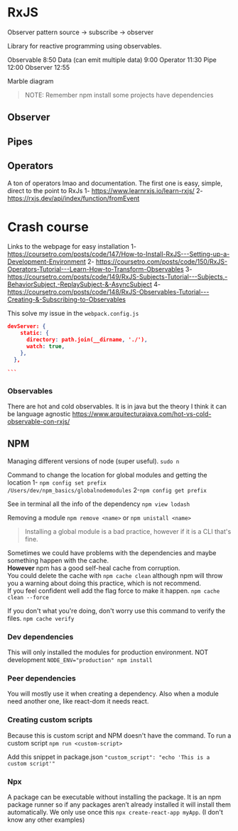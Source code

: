 # RxJS

Observer pattern source -> subscribe -> observer

Library for reactive programming using observables.

Observable 8:50
Data (can emit multiple data) 9:00
Operator 11:30
Pipe 12:00
Observer 12:55

Marble diagram

> NOTE: Remember npm install some projects have dependencies

## Observer

## Pipes

## Operators

A ton of operators lmao and documentation. The first one is easy, simple, direct to the point to RxJs
1- https://www.learnrxjs.io/learn-rxjs/
2- https://rxjs.dev/api/index/function/fromEvent

# Crash course

Links to the webpage for easy installation
1- https://coursetro.com/posts/code/147/How-to-Install-RxJS---Setting-up-a-Development-Environment
2- https://coursetro.com/posts/code/150/RxJS-Operators-Tutorial---Learn-How-to-Transform-Observables
3- https://coursetro.com/posts/code/149/RxJS-Subjects-Tutorial---Subjects,-BehaviorSubject,-ReplaySubject-&-AsyncSubject
4- https://coursetro.com/posts/code/148/RxJS-Observables-Tutorial---Creating-&-Subscribing-to-Observables

This solve my issue in the `webpack.config.js`

````json
devServer: {
    static: {
      directory: path.join(__dirname, './'),
      watch: true,
    },
  },

```
````

### Observables

There are hot and cold observables.
It is in java but the theory I think it can be language agnostic
https://www.arquitecturajava.com/hot-vs-cold-observable-con-rxjs/

## NPM

Managing different versions of node (super useful).
`sudo n`

Command to change the location for global modules and getting the location
1- `npm config set prefix /Users/dev/npm_basics/globalnodemodules`
2-`npm config get prefix`

See in terminal all the info of the dependency
`npm view lodash`

Removing a module
`npm remove <name>` or `npm unistall <name>`

> Installing a global module is a bad practice, however if it is a CLI that's fine.

Sometimes we could have problems with the dependencies and maybe something happen with the cache. <br>
**However** npm has a good self-heal cache from corruption.<br>
You could delete the cache with `npm cache clean` although npm will throw you a warning about doing this practice, which is not recommend. <br>
If you feel confident well add the flag force to make it happen. `npm cache clean --force`

If you don't what you're doing, don't worry use this command to verify the files. `npm cache verify`

### Dev dependencies

This will only installed the modules for production environment. NOT development
`NODE_ENV="production" npm install`

### Peer dependencies

You will mostly use it when creating a dependency. Also when a module need another one, like react-dom it needs react.

### Creating custom scripts

Because this is custom script and NPM doesn't have the command.
To run a custom script `npm run <custom-script>`

Add this snippet in package.json `"custom_script": "echo 'This is a custom script'"`

### Npx

A package can be executable without installing the package. It is an npm package runner so if any packages aren’t already installed it will install them automatically.
We only use once this `npx create-react-app myApp`. (I don't know any other examples)
